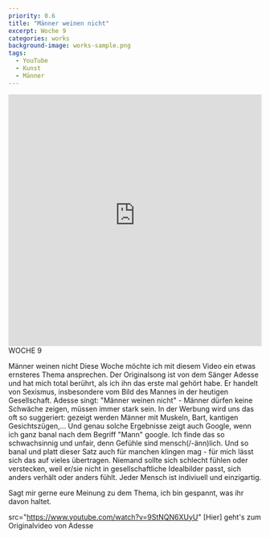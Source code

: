 ```yaml
---
priority: 0.6
title: "Männer weinen nicht"
excerpt: Woche 9
categories: works
background-image: works-sample.png
tags:
  - YouTube
  - Kunst
  - Männer
---
```

<span class="image featured"></span>
<iframe width="100%" height="500px" src="https://www.youtube-nocookie.com/embed/ShDjCc1N1fA" frameborder="0" allow="autoplay; encrypted-media" allowfullscreen></iframe>
WOCHE 9

Männer weinen nicht
Diese Woche möchte ich mit diesem Video ein etwas ernsteres Thema ansprechen.
Der Originalsong ist von dem Sänger Adesse und hat mich total berührt, als ich ihn das erste mal gehört habe. Er handelt von Sexismus, insbesondere vom Bild des Mannes in der heutigen Gesellschaft.
Adesse singt: "Männer weinen nicht" - Männer dürfen keine Schwäche zeigen, müssen immer stark sein. In der Werbung wird uns das oft so suggeriert: gezeigt werden Männer mit Muskeln, Bart, kantigen Gesichtszügen,... Und genau solche Ergebnisse zeigt auch Google, wenn ich ganz banal nach dem Begriff "Mann" google.
Ich finde das so schwachsinnig und unfair, denn Gefühle sind mensch(/-änn)lich.
Und so banal und platt dieser Satz auch für manchen klingen mag - für mich lässt sich das auf vieles übertragen. Niemand sollte sich schlecht fühlen oder verstecken, weil er/sie nicht in gesellschaftliche Idealbilder passt, sich anders verhält oder anders fühlt. Jeder Mensch ist indiviuell und einzigartig.

Sagt mir gerne eure Meinung zu dem Thema, ich bin gespannt, was ihr davon haltet.

src="https://www.youtube.com/watch?v=9StNQN6XUyU" [Hier] geht's zum Originalvideo von Adesse

